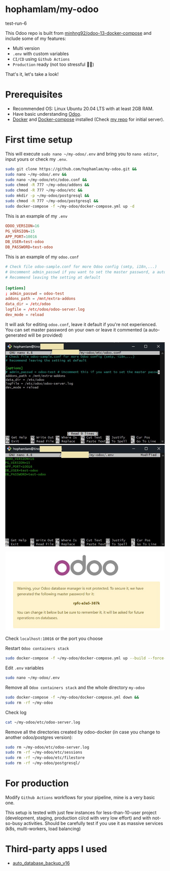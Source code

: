 # hophamlam/my-odoo

test-run-6

This Odoo repo is built from [minhng92/odoo-13-docker-compose](https://github.com/minhng92/odoo-13-docker-compose) and include some of my features:

- Multi version
- `.env` with custom variables
- `CI/CD` using `Github Actions`
- `Production` ready (not too stressful 🤣🤣)

That's it, let's take a look!

# Prerequisites

- Recommended OS: Linux Ubuntu 20.04 LTS with at least 2GB RAM.
- Have basic understanding [Odoo](https://www.odoo.com/).
- [Docker](https://www.docker.com/) and [Docker-compose](https://docs.docker.com/compose/) installed (Check [my repo](https://github.com/hophamlam/initial-server) for initial server).

# First time setup

This will execute `sudo nano ~/my-odoo/.env` and bring you to `nano editor`, input yours or check my `.env`.

```bash
sudo git clone https://github.com/hophamlam/my-odoo.git &&
sudo nano ~/my-odoo/.env &&
sudo nano ~/my-odoo/etc/odoo.conf &&
sudo chmod -R 777 ~/my-odoo/addons &&
sudo chmod -R 777 ~/my-odoo/etc &&
sudo mkdir -p ~/my-odoo/postgresql &&
sudo chmod -R 777 ~/my-odoo/postgresql &&
sudo docker-compose -f ~/my-odoo/docker-compose.yml up -d
```

This is an example of my `.env`

```conf
ODOO_VERSION=16
PG_VERSION=15
APP_PORT=10016
DB_USER=test-odoo
DB_PASSWORD=test-odoo
```

This is an example of my `odoo.conf`

```conf
# Check file odoo-sample.conf for more Odoo config (smtp, i18n,...)
# Uncomment admin_passwd if you want to set the master password, a auto-generated password will provided at start-up if comment this line
# Recommend leaving the setting at default

[options]
; admin_passwd = odoo-test
addons_path = /mnt/extra-addons
data_dir = /etc/odoo
logfile = /etc/odoo/odoo-server.log
dev_mode = reload
```

It will ask for editing `odoo.conf`, leave it default if you're not experienced. You can set master password on your own or leave it commented (a auto-generated will be provided)

![Alt text](screenshots/odoo.conf.jpg)
![Alt text](screenshots/.env.jpg)

![Alt text](screenshots/master-password.jpg)

Check `localhost:10016` or the port you choose

Restart `Odoo containers stack`

```bash
sudo docker-compose -f ~/my-odoo/docker-compose.yml up --build --force-recreate -d
```

Edit `.env` variables

```bash
sudo nano ~/my-odoo/.env
```

Remove all `Odoo containers stack` and the whole directory `my-odoo`

```bash
sudo docker-compose -f ~/my-odoo/docker-compose.yml down &&
sudo rm -rf ~/my-odoo
```

Check log

```bash
cat ~/my-odoo/etc/odoo-server.log
```

Remove all the directories created by odoo-docker (in case you change to another odoo/postgres version):

```bash
sudo rm ~/my-odoo/etc/odoo-server.log
sudo rm -rf ~/my-odoo/etc/sessions
sudo rm -rf ~/my-odoo/etc/filestore
sudo rm -rf ~/my-odoo/postgresql/
```

# For production

Modify `Github Actions` workflows for your pipeline, mine is a very basic one.

This setup is tested with just few instances for less-than-10-user project (development, staging, production ci/cd with very low effort) and with not-so-busy activities. Should be carefully test if you use it as massive services (k8s, multi-workers, load balancing)

# Third-party apps I used

- [auto_database_backup_v16](https://apps.odoo.com/apps/modules/16.0/auto_database_backup/)
